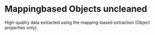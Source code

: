 # Mappingbased Objects uncleaned                    
High-quality data extracted using the mapping-based extraction (Object properties only).
